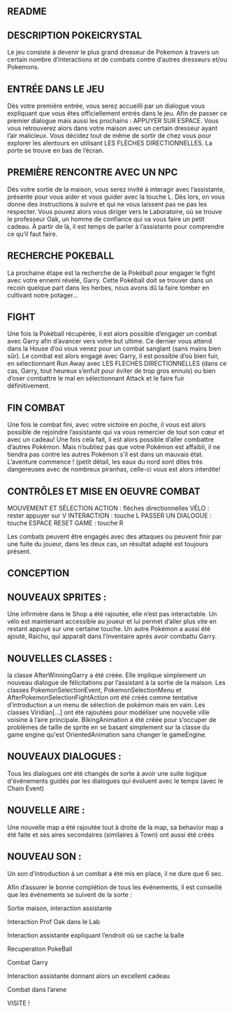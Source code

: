 
## README


## DESCRIPTION POKEICRYSTAL

Le jeu consiste à devenir le plus grand dresseur de Pokemon à travers un certain nombre d’interactions et de combats contre d’autres dresseurs et/ou Pokemons. 

## ENTRÉE DANS LE JEU

Dès votre première entrée, vous serez accueilli par un dialogue vous expliquant que vous êtes officiellement entrés dans le jeu. Afin de passer ce premier dialogue mais aussi les prochains : APPUYER SUR ESPACE. Vous vous retrouverez alors dans votre maison avec un certain dresseur ayant l’air malicieux. Vous décidez tout de même de sortir de chez vous pour explorer les alentours en utilisant LES FLÈCHES DIRECTIONNELLES. La porte se trouve en bas de l’écran.

## PREMIÈRE RENCONTRE AVEC UN NPC

Dès votre sortie de la maison, vous serez invité à interagir avec l’assistante, présente pour vous aider et vous guider avec la touche L. Dès lors, on vous donne des instructions à suivre et qui ne vous laissent pas ne pas les respecter. Vous pouvez alors vous diriger vers le Laboratoire, où se trouve le professeur Oak, un homme de confiance qui va vous faire un petit cadeau. À partir de là, il est temps de parler à l’assistante pour comprendre ce qu’il faut faire.


## RECHERCHE POKEBALL

La prochaine étape est la recherche de la Pokéball pour engager le fight avec votre ennemi révélé, Garry. Cette Pokéball doit se trouver dans un recoin quelque part dans les herbes, nous avons dû la faire tomber en cultivant notre potager… 

## FIGHT 

Une fois la Pokéball récupérée, il est alors possible d’engager un combat avec Garry afin d’avancer vers votre but ultime. Ce dernier vous attend dans la House d’oú vous venez pour un combat sanglant (sans mains bien sûr). Le combat est alors engagé avec Garry, il est possible d’où bien fuir, en sélectionnant Run Away avec LES FLECHES DIRECTIONNELLES (dans ce cas, Garry, tout heureux s’enfuit pour éviter de trop gros ennuis) ou bien d’oser combattre le mal en sélectionnant Attack et le faire fuir définitivement.

## FIN COMBAT

Une fois le combat fini, avec votre victoire en poche, il vous est alors possible de rejoindre l’assistante qui va vous remercier de tout son cœur et avec un cadeau! Une fois cela fait, il est alors possible d’aller combattre d’autres Pokémon. Mais n’oubliez pas que votre Pokémon est affaibli, il ne tiendra pas contre les autres Pokémon s’il est dans un mauvais état. L’aventure commence ! (petit détail, les eaux du nord sont dites très dangereuses avec de nombreux piranhas, celle-ci vous est alors interdite!


## CONTRÔLES ET MISE EN OEUVRE COMBAT


MOUVEMENT ET SÉLECTION ACTION : flèches directionnelles
VÉLO : rester appuyer sur V
INTERACTION : touche L
PASSER UN DIALOGUE : touche ESPACE
RESET GAME : touche R

Les combats peuvent être engagés avec des attaques ou peuvent finir par une fuite du joueur, dans les deux cas, un résultat adapté est toujours présent.



      
## CONCEPTION



## NOUVEAUX SPRITES :
Une infirmière dans le Shop a été rajoutée, elle n’est pas interactable. Un vélo est maintenant accessible au joueur et lui permet d’aller plus vite en restant appuyé sur une certaine touche. Un autre Pokémon a aussi été ajouté, Raichu, qui apparaît dans l’inventaire après avoir combattu Garry.

## NOUVELLES CLASSES :
la classe AfterWinningGarry a été créée. Elle implique simplement un nouveau dialogue de félicitations par l’assistant à la sortie de la maison. Les classes PokemonSelectionEvent, PokemonSelectionMenu et AfterPokemonSelectionFightAction ont été créés comme tentative d’introduction a un menu de sélection de pokémon mais en vain. Les classes Viridian[...] ont été rajoutées pour modéliser une nouvelle ville voisine à l’aire principale. BikingAnimation a été créée pour s’occuper de problèmes de taille de sprite en se basant simplement sur la classe du game engine qu'est OrientedAnimation sans changer le gameEngine.

## NOUVEAUX DIALOGUES :
Tous les dialogues ont été changés de sorte à avoir une suite logique d'événements guidés par les dialogues qui évoluent avec le temps (avec le Chain Event)

## NOUVELLE AIRE :
Une nouvelle map a été rajoutée tout à droite de la map, sa behavior map a été faite et ses aires secondaires (similaires à Town) ont aussi été créés

## NOUVEAU SON :
Un son d’introduction à un combat a été mis en place, il ne dure que 6 sec.


Afin d’assurer le bonne complétion de tous les événements, il est conseillé que les événements se suivent de la sorte : 

Sortie maison, interaction assistante

Interaction Prof Oak dans le Lab

Interaction assistante expliquant l’endroit où se cache la balle

Recuperation PokeBall

Combat Garry

Interaction assistante donnant alors un excellent cadeau

Combat dans l’arene

VISITE !
